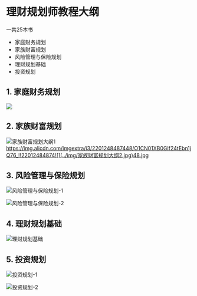 # 理财规划师教程大纲

一共25本书

- 家庭财务规划
- 家族财富规划
- 风险管理与保险规划
- 理财规划基础
- 投资规划



## 1. 家庭财务规划

![](../img/家庭财务规划大纲.jpg)





## 2. 家族财富规划

![家族财富规划大纲1](../img/家族财富规划大纲1.jpg)https://img.alicdn.com/imgextra/i3/2201248487448/O1CN01XB0GIf24tEbn1jQ76_!!22012484874![](../img/家族财富规划大纲2.jpg)48.jpg



## 3. 风险管理与保险规划

![风险管理与保险规划-1](../img/风险管理与保险规划-1.png)

![风险管理与保险规划-2](../img/风险管理与保险规划-2.png)



## 4. 理财规划基础

![理财规划基础](../img/理财规划基础.png)

## 5. 投资规划

![投资规划-1](../img/投资规划-1.png)



![投资规划-2](../img/投资规划-2.png)
